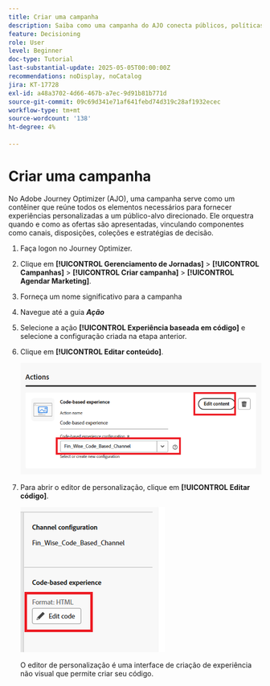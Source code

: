 ```yaml
---
title: Criar uma campanha
description: Saiba como uma campanha do AJO conecta públicos, políticas de decisão e canais para fornecer ofertas personalizadas no momento certo nos pontos de contato do cliente.
feature: Decisioning
role: User
level: Beginner
doc-type: Tutorial
last-substantial-update: 2025-05-05T00:00:00Z
recommendations: noDisplay, noCatalog
jira: KT-17728
exl-id: a48a3702-4d66-467b-a7ec-9d91b81b771d
source-git-commit: 09c69d341e71af641febd74d319c28af1932ecec
workflow-type: tm+mt
source-wordcount: '138'
ht-degree: 4%

---
```


# Criar uma campanha

No Adobe Journey Optimizer (AJO), uma campanha serve como um contêiner que reúne todos os elementos necessários para fornecer experiências personalizadas a um público-alvo direcionado. Ele orquestra quando e como as ofertas são apresentadas, vinculando componentes como canais, disposições, coleções e estratégias de decisão.

1. Faça logon no Journey Optimizer.
1. Clique em **[!UICONTROL Gerenciamento de Jornadas]** > **[!UICONTROL Campanhas]** > **[!UICONTROL Criar campanha]** > **[!UICONTROL Agendar Marketing]**.
1. Forneça um nome significativo para a campanha
1. Navegue até a guia _&#x200B;**Ação**&#x200B;_
1. Selecione a ação **[!UICONTROL Experiência baseada em código]** e selecione a configuração criada na etapa anterior.
1. Clique em **[!UICONTROL Editar conteúdo]**.

   ![criar-campanha](assets/create-campaign.png)

1. Para abrir o editor de personalização, clique em **[!UICONTROL Editar código]**.

   ![edit-cbe_html](assets/edit_code_based_exp_html.png)

   O editor de personalização é uma interface de criação de experiência não visual que permite criar seu código.
